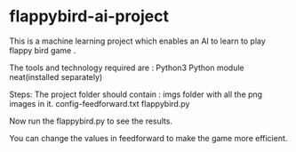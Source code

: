 # flappybird-ai-project

This is a machine learning project which enables
an AI to learn to play flappy bird game .

The tools and technology required are :
Python3
Python module neat(installed separately)

Steps:
The project folder should contain :
imgs folder with all the png images in it.
config-feedforward.txt
flappybird.py 

Now run the flappybird.py to see the results.

You can change the values in feedforward to 
make the game more efficient.
